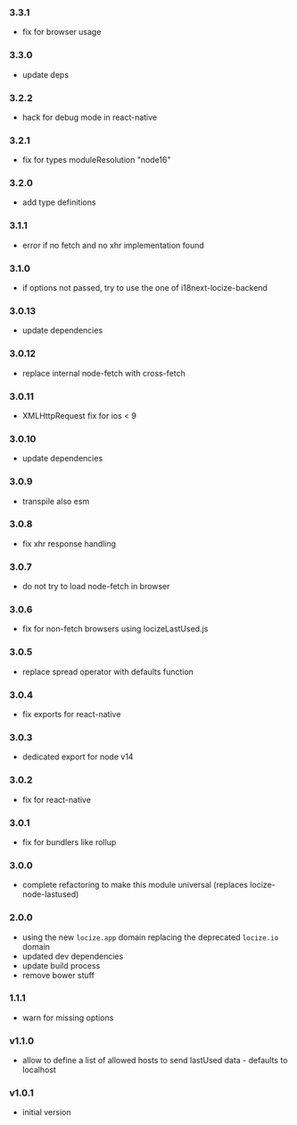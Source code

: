 ### 3.3.1

- fix for browser usage

### 3.3.0

- update deps

### 3.2.2

- hack for debug mode in react-native

### 3.2.1

- fix for types moduleResolution "node16"

### 3.2.0

- add type definitions

### 3.1.1

- error if no fetch and no xhr implementation found

### 3.1.0

- if options not passed, try to use the one of i18next-locize-backend

### 3.0.13

- update dependencies

### 3.0.12

- replace internal node-fetch with cross-fetch

### 3.0.11

- XMLHttpRequest fix for ios < 9

### 3.0.10

- update dependencies

### 3.0.9

- transpile also esm

### 3.0.8

- fix xhr response handling

### 3.0.7

- do not try to load node-fetch in browser

### 3.0.6

- fix for non-fetch browsers using locizeLastUsed.js

### 3.0.5

- replace spread operator with defaults function

### 3.0.4

- fix exports for react-native

### 3.0.3

- dedicated export for node v14

### 3.0.2

- fix for react-native

### 3.0.1

- fix for bundlers like rollup

### 3.0.0

- complete refactoring to make this module universal (replaces locize-node-lastused)

### 2.0.0

- using the new `locize.app` domain replacing the deprecated `locize.io` domain
- updated dev dependencies
- update build process
- remove bower stuff

### 1.1.1

- warn for missing options

### v1.1.0

- allow to define a list of allowed hosts to send lastUsed data - defaults to localhost

### v1.0.1

- initial version
